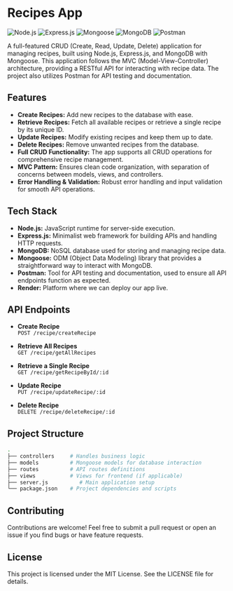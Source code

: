 # Recipes App
 ![Node.js](https://img.shields.io/badge/Node.js-18.x-green)
  ![Express.js](https://img.shields.io/badge/Express.js-4.x-blue)
  ![Mongoose](https://img.shields.io/badge/Mongoose-7.x-orange)
  ![MongoDB](https://img.shields.io/badge/MongoDB-6.x-brightgreen)
  ![Postman](https://img.shields.io/badge/Postman-API%20Documentation-orange)
  
A full-featured CRUD (Create, Read, Update, Delete) application for managing recipes, built using Node.js, Express.js, and MongoDB with Mongoose. This application follows the MVC (Model-View-Controller) architecture, providing a RESTful API for interacting with recipe data. The project also utilizes Postman for API testing and documentation.

## Features

- **Create Recipes:** Add new recipes to the database with ease.
- **Retrieve Recipes:** Fetch all available recipes or retrieve a single recipe by its unique ID.
- **Update Recipes:** Modify existing recipes and keep them up to date.
- **Delete Recipes:** Remove unwanted recipes from the database.
- **Full CRUD Functionality:** The app supports all CRUD operations for comprehensive recipe management.
- **MVC Pattern:** Ensures clean code organization, with separation of concerns between models, views, and controllers.
- **Error Handling & Validation:** Robust error handling and input validation for smooth API operations.

## Tech Stack

- **Node.js:** JavaScript runtime for server-side execution.
- **Express.js:** Minimalist web framework for building APIs and handling HTTP requests.
- **MongoDB:** NoSQL database used for storing and managing recipe data.
- **Mongoose:** ODM (Object Data Modeling) library that provides a straightforward way to interact with MongoDB.
- **Postman:** Tool for API testing and documentation, used to ensure all API endpoints function as expected.
- **Render:** Platform where we can deploy our app live. 

## API Endpoints

- **Create Recipe**  
  `POST /recipe/createRecipe`
  
- **Retrieve All Recipes**  
  `GET /recipe/getAllRecipes`
  
- **Retrieve a Single Recipe**  
  `GET /recipe/getRecipeById/:id`
  
- **Update Recipe**  
  `PUT /recipe/updateRecipe/:id`
  
- **Delete Recipe**  
  `DELETE /recipe/deleteRecipe/:id`

## Project Structure

```bash
.
├── controllers     # Handles business logic
├── models          # Mongoose models for database interaction
├── routes          # API routes definitions
├── views           # Views for frontend (if applicable)
├── server.js          # Main application setup
└── package.json    # Project dependencies and scripts

```

## Contributing
Contributions are welcome! Feel free to submit a pull request or open an issue if you find bugs or have feature requests.

## License
This project is licensed under the MIT License. See the LICENSE file for details.
